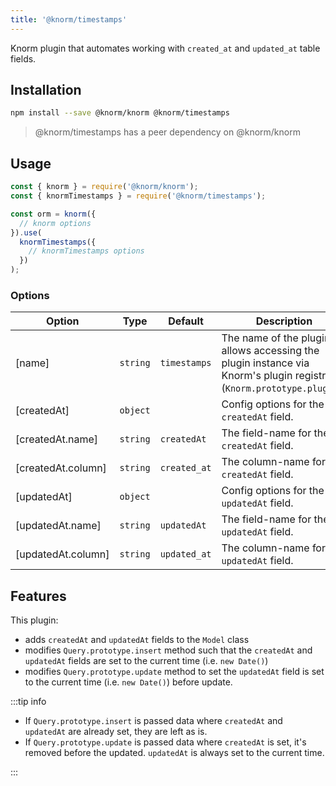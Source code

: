 ```yaml
---
title: '@knorm/timestamps'
---
```


Knorm plugin that automates working with `created_at` and `updated_at` table
fields.

## Installation

```bash
npm install --save @knorm/knorm @knorm/timestamps
```

> @knorm/timestamps has a peer dependency on @knorm/knorm

## Usage

```js
const { knorm } = require('@knorm/knorm');
const { knormTimestamps } = require('@knorm/timestamps');

const orm = knorm({
  // knorm options
}).use(
  knormTimestamps({
    // knormTimestamps options
  })
);
```

### Options

| Option             | Type     | Default      | Description                                                                                                          |
| ------------------ | -------- | ------------ | -------------------------------------------------------------------------------------------------------------------- |
| [name]             | `string` | `timestamps` | The name of the plugin, allows accessing the plugin instance via Knorm's plugin registry (`Knorm.prototype.plugins`) |
| [createdAt]        | `object` |              | Config options for the `createdAt` field.                                                                            |
| [createdAt.name]   | `string` | `createdAt`  | The field-name for the `createdAt` field.                                                                            |
| [createdAt.column] | `string` | `created_at` | The column-name for the `createdAt` field.                                                                           |
| [updatedAt]        | `object` |              | Config options for the `updatedAt` field.                                                                            |
| [updatedAt.name]   | `string` | `updatedAt`  | The field-name for the `updatedAt` field.                                                                            |
| [updatedAt.column] | `string` | `updated_at` | The column-name for the `updatedAt` field.                                                                           |

## Features

This plugin:

- adds `createdAt` and `updatedAt` fields to the `Model` class
- modifies `Query.prototype.insert` method such that the `createdAt` and
  `updatedAt` fields are set to the current time (i.e. `new Date()`)
- modifies `Query.prototype.update` method to set the `updatedAt` field is set
  to the current time (i.e. `new Date()`) before update.

:::tip info

- If `Query.prototype.insert` is passed data where `createdAt` and `updatedAt`
  are already set, they are left as is.
- If `Query.prototype.update` is passed data where `createdAt` is set, it's
  removed before the updated. `updatedAt` is always set to the current time.

:::
